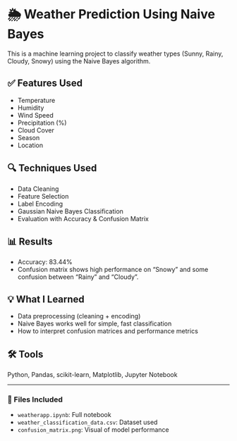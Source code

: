 # 🌦️ Weather Prediction Using Naive Bayes

This is a machine learning project to classify weather types (Sunny, Rainy, Cloudy, Snowy) using the Naive Bayes algorithm.

## ✅ Features Used
- Temperature
- Humidity
- Wind Speed
- Precipitation (%)
- Cloud Cover
- Season
- Location

## 🔍 Techniques Used
- Data Cleaning
- Feature Selection
- Label Encoding
- Gaussian Naive Bayes Classification
- Evaluation with Accuracy & Confusion Matrix

## 📊 Results
- Accuracy: 83.44%
- Confusion matrix shows high performance on “Snowy” and some confusion between “Rainy” and “Cloudy”.

## 💡 What I Learned
- Data preprocessing (cleaning + encoding)
- Naive Bayes works well for simple, fast classification
- How to interpret confusion matrices and performance metrics

## 🛠️ Tools
Python, Pandas, scikit-learn, Matplotlib, Jupyter Notebook

---

### 📁 Files Included
- `weatherapp.ipynb`: Full notebook
- `weather_classification_data.csv`: Dataset used
- `confusion_matrix.png`: Visual of model performance
